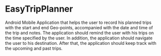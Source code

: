 # EasyTripPlanner
Android Mobile Application that helps the user to record his planned trips with the start and end Geo-points, 
accompanied with the date and time of the trip and notes.
The application should remind the user with his trips on the time specified by the user. 
In addition, the application should navigate the user to his destination. 
After that, the application should keep track with the upcoming and past trips.
